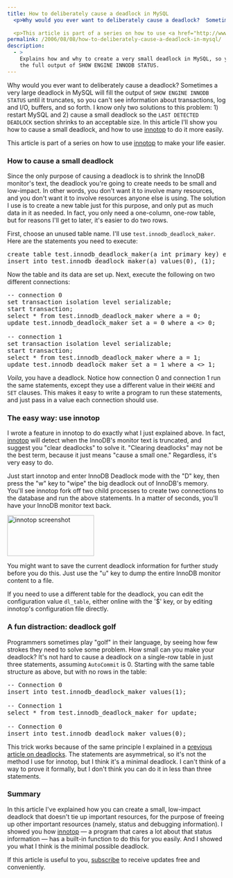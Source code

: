 ```yaml
---
title: How to deliberately cause a deadlock in MySQL
  <p>Why would you ever want to deliberately cause a deadlock?  Sometimes a very large deadlock in MySQL will fill the output of <code>SHOW ENGINE INNODB STATUS</code> until it truncates, so you can't see information about transactions, log and I/O, buffers, and so forth.  I know only two solutions to this problem: 1) restart MySQL and 2) cause a small deadlock so the <code>LAST DETECTED DEADLOCK</code> section shrinks to an acceptable size.  In this article I'll show you how to cause a small deadlock, and how to use <a href="http://www.xaprb.com/innotop/">innotop</a> to do it more easily.</p>
  
  <p>This article is part of a series on how to use <a href="http://www.xaprb.com/innotop/">innotop</a> to make your life easier.</p>
permalink: /2006/08/08/how-to-deliberately-cause-a-deadlock-in-mysql/
description:
  - >
    Explains how and why to create a very small deadlock in MySQL, so you can see
    the full output of SHOW ENGINE INNODB STATUS.
---
```

Why would you ever want to deliberately cause a deadlock? Sometimes a very large deadlock in MySQL will fill the output of `SHOW ENGINE INNODB STATUS` until it truncates, so you can't see information about transactions, log and I/O, buffers, and so forth. I know only two solutions to this problem: 1) restart MySQL and 2) cause a small deadlock so the `LAST DETECTED DEADLOCK` section shrinks to an acceptable size. In this article I'll show you how to cause a small deadlock, and how to use [innotop][1] to do it more easily.

This article is part of a series on how to use [innotop][1] to make your life easier.

### How to cause a small deadlock

Since the only purpose of causing a deadlock is to shrink the InnoDB monitor's text, the deadlock you're going to create needs to be small and low-impact. In other words, you don't want it to involve many resources, and you don't want it to involve resources anyone else is using. The solution I use is to create a new table just for this purpose, and only put as much data in it as needed. In fact, you only need a one-column, one-row table, but for reasons I'll get to later, it's easier to do two rows.

First, choose an unused table name. I'll use `test.innodb_deadlock_maker`. Here are the statements you need to execute:

<pre>create table test.innodb_deadlock_maker(a int primary key) engine=innodb;
insert into test.innodb_deadlock_maker(a) values(0), (1);</pre>

Now the table and its data are set up. Next, execute the following on two different connections:

<pre>-- connection 0
set transaction isolation level serializable;
start transaction;
select * from test.innodb_deadlock_maker where a = 0;
update test.innodb_deadlock_maker set a = 0 where a &lt;&gt; 0;

-- connection 1
set transaction isolation level serializable;
start transaction;
select * from test.innodb_deadlock_maker where a = 1;
update test.innodb_deadlock_maker set a = 1 where a &lt;&gt; 1;</pre>

*Voila*, you have a deadlock. Notice how connection 0 and connection 1 run the same statements, except they use a different value in their `WHERE` and `SET` clauses. This makes it easy to write a program to run these statements, and just pass in a value each connection should use.

### The easy way: use innotop

I wrote a feature in innotop to do exactly what I just explained above. In fact, [innotop][2] will detect when the InnoDB's monitor text is truncated, and suggest you "clear deadlocks" to solve it. "Clearing deadlocks" may not be the best term, because it just means "cause a small one." Regardless, it's very easy to do.

Just start innotop and enter InnoDB Deadlock mode with the "D" key, then press the "w" key to "wipe" the big deadlock out of InnoDB's memory. You'll see innotop fork off two child processes to create two connections to the database and run the above statements. In a matter of seconds, you'll have your InnoDB monitor text back.

[<img src="/innotop/thumb-innotop-wipe-deadlock.png" width="200" height="94" alt="innotop screenshot" />][3]

You might want to save the current deadlock information for further study before you do this. Just use the "u" key to dump the entire InnoDB monitor content to a file.

If you need to use a different table for the deadlock, you can edit the configuration value `dl_table`, either online with the '$' key, or by editing innotop's configuration file directly.

### A fun distraction: deadlock golf

Programmers sometimes play "golf" in their language, by seeing how few strokes they need to solve some problem. How small can you make your deadlock? It's not hard to cause a deadlock on a single-row table in just three statements, assuming `AutoCommit` is 0. Starting with the same table structure as above, but with no rows in the table:

<pre>-- Connection 0
insert into test.innodb_deadlock_maker values(1);

-- Connection 1
select * from test.innodb_deadlock_maker for update;

-- Connection 0
insert into test.innodb_deadlock_maker values(0);</pre>

This trick works because of the same principle I explained in a [previous article on deadlocks][4]. The statements are asymmetrical, so it's not the method I use for innotop, but I think it's a minimal deadlock. I can't think of a way to prove it formally, but I don't think you can do it in less than three statements.

### Summary

In this article I've explained how you can create a small, low-impact deadlock that doesn't tie up important resources, for the purpose of freeing up other important resources (namely, status and debugging information). I showed you how [innotop][2] &#8212; a program that cares a lot about that status information &#8212; has a built-in function to do this for you easily. And I showed you what I think is the minimal possible deadlock.

If this article is useful to you, [subscribe][5] to receive updates free and conveniently.

 [1]: http://www.xaprb.com/innotop/
 [2]: /innotop/
 [3]: /innotop/innotop-wipe-deadlock.png
 [4]: /blog/2006/08/03/a-little-known-way-to-cause-a-database-deadlock/
 [5]: /blog/subscribe/

